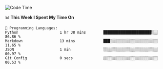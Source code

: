 <!--START_SECTION:waka-->
![Code Time](http://img.shields.io/badge/Code%20Time-1%2C062%20hrs%2035%20mins-blue)

📊 **This Week I Spent My Time On** 

```text
💬 Programming Languages: 
Python                   1 hr 38 mins        ██████████████████████░░░   86.86 % 
Markdown                 13 mins             ███░░░░░░░░░░░░░░░░░░░░░░   11.65 % 
JSON                     1 min               ░░░░░░░░░░░░░░░░░░░░░░░░░   00.97 % 
Git Config               0 secs              ░░░░░░░░░░░░░░░░░░░░░░░░░   00.53 % 
```


<!--END_SECTION:waka-->